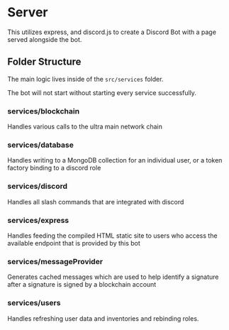 # Server

This utilizes express, and discord.js to create a Discord Bot with a page served alongside the bot.

## Folder Structure

The main logic lives inside of the `src/services` folder.

The bot will not start without starting every service successfully.

### services/blockchain

Handles various calls to the ultra main network chain
  
### services/database

Handles writing to a MongoDB collection for an individual user, or a token factory binding to a discord role
  
### services/discord

Handles all slash commands that are integrated with discord
  
### services/express

Handles feeding the compiled HTML static site to users who access the available endpoint that is provided by this bot
  
### services/messageProvider

Generates cached messages which are used to help identify a signature after a signature is signed by a blockchain account
  
### services/users

Handles refreshing user data and inventories and rebinding roles.